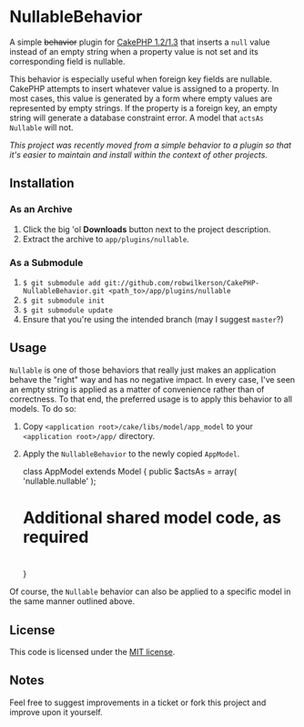 # NullableBehavior

A simple <strike>behavior</strike> plugin for [CakePHP 1.2/1.3](http://cakephp.org) that inserts a `null` value instead of an empty string when a property value is not set and its corresponding field is nullable.

This behavior is especially useful when foreign key fields are nullable. CakePHP attempts to insert whatever value is assigned to a property. In most cases, this value is generated by a form where empty values are represented by empty strings. If the property is a foreign key, an empty string will generate a database constraint error. A model that `actsAs Nullable` will not.

*This project was recently moved from a simple behavior to a plugin so that it's easier to maintain and install within the context of other projects.*

## Installation

### As an Archive

1. Click the big 'ol **Downloads** button next to the project description.
1. Extract the archive to `app/plugins/nullable`.

### As a Submodule

1. `$ git submodule add git://github.com/robwilkerson/CakePHP-NullableBehavior.git <path_to>/app/plugins/nullable`
1. `$ git submodule init`
1. `$ git submodule update`
1. Ensure that you're using the intended branch (may I suggest `master`?)

## Usage

`Nullable` is one of those behaviors that really just makes an application behave the "right" way and has no negative impact. In every case, I've seen an empty string is applied as a matter of convenience rather than of correctness. To that end, the preferred usage is to apply this behavior to all models. To do so:

1. Copy `<application root>/cake/libs/model/app_model` to your `<application root>/app/` directory.
1. Apply the `NullableBehavior` to the newly copied `AppModel`.

    class AppModel extends Model {
      public $actsAs = array( 'nullable.nullable' );
  
      # 
      # Additional shared model code, as required
      # 
    }
  
Of course, the `Nullable` behavior can also be applied to a specific model in the same manner outlined above.

## License

This code is licensed under the [MIT license](http://www.opensource.org/licenses/mit-license.php).

## Notes

Feel free to suggest improvements in a ticket or fork this project and improve upon it yourself.
